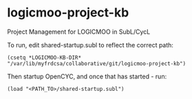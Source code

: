 # logicmoo-project-kb
Project Management for LOGICMOO in SubL/CycL

To run, edit shared-startup.subl to reflect the correct path:

```(csetq *LOGICMOO-KB-DIR* "/var/lib/myfrdcsa/collaborative/git/logicmoo-project-kb")```

Then startup OpenCYC, and once that has started - run:

```(load "<PATH_TO>/shared-startup.subl")```
